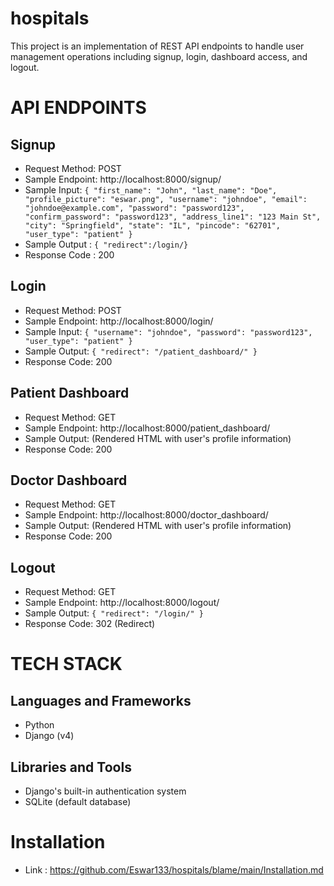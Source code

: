 # hospitals
This project is an implementation of REST API endpoints to handle user management operations including signup, login, dashboard access, and logout.

# API ENDPOINTS
## Signup
- Request Method: POST
- Sample Endpoint: http://localhost:8000/signup/
- Sample Input: ``` {
  "first_name": "John",
  "last_name": "Doe",
  "profile_picture": "eswar.png",
  "username": "johndoe",
  "email": "johndoe@example.com",
  "password": "password123",
  "confirm_password": "password123",
  "address_line1": "123 Main St",
  "city": "Springfield",
  "state": "IL",
  "pincode": "62701",
  "user_type": "patient"
} ```
- Sample Output : ``` { "redirect":/login/} ```
- Response Code : 200

## Login
- Request Method: POST
- Sample Endpoint: http://localhost:8000/login/
- Sample Input: ```{
  "username": "johndoe",
  "password": "password123",
  "user_type": "patient"
} ```
- Sample Output: ```{
  "redirect": "/patient_dashboard/"
}```
- Response Code: 200

## Patient Dashboard
- Request Method: GET
- Sample Endpoint: http://localhost:8000/patient_dashboard/
- Sample Output: (Rendered HTML with user's profile information)
- Response Code: 200

## Doctor Dashboard
- Request Method: GET
- Sample Endpoint: http://localhost:8000/doctor_dashboard/
- Sample Output: (Rendered HTML with user's profile information)
- Response Code: 200

## Logout
- Request Method: GET
- Sample Endpoint: http://localhost:8000/logout/
- Sample Output: ``` {
  "redirect": "/login/"
}  ```
- Response Code: 302 (Redirect)

# TECH STACK
## Languages and Frameworks
- Python
- Django (v4)

## Libraries and Tools
- Django's built-in authentication system
-  SQLite (default database)
  
# Installation
- Link : https://github.com/Eswar133/hospitals/blame/main/Installation.md
